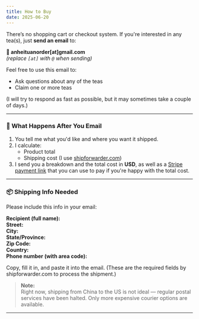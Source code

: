 ```yaml
---
title: How to Buy
date: 2025-06-20  
---
```


There’s no shopping cart or checkout system. If you're interested in any tea(s), just **send an email** to:

**📧 anheituanorder[at]gmail.com**  
*(replace `[at]` with `@` when sending)*

Feel free to use this email to:
- Ask questions about any of the teas
- Claim one or more teas

(I will try to respond as fast as possible, but it may sometimes take a couple of days.)

---

### 🧾 What Happens After You Email

1. You tell me what you'd like and where you want it shipped.  
2. I calculate:  
    - Product total
    - Shipping cost (I use [shipforwarder.com](https://www.shipforwarder.com))
3. I send you a breakdown and the total cost in **USD**, as well as a [Stripe payment link](https://stripe.com/en-no/payments/payment-links) that you can use to pay if you're happy with the total cost.

---

### 📦 Shipping Info Needed

Please include this info in your email:

**Recipient (full name):**  
**Street:**  
**City:**  
**State/Province:**  
**Zip Code:**  
**Country:**  
**Phone number (with area code):**


Copy, fill it in, and paste it into the email. (These are the required fields by shipforwarder.com to process the shipment.)


> **Note:**  
> Right now, shipping from China to the US is not ideal — regular postal services have been halted. Only more expensive courier options are available.

---